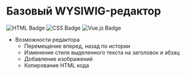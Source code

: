 # Базовый WYSIWIG-редактор

![HTML Badge](https://img.shields.io/badge/HTML-Used-blue?style=flat-square)   ![CSS Badge](https://img.shields.io/badge/CSS-Used-green?style=flat-square) ![Vue.js Badge](https://img.shields.io/badge/Vue.js-Used-brightgreen?style=flat-square)

* Возможности редактора
  + Перемещение вперед, назад по истории 
  + Изменение стиля выделенного текста на заголовок и абзац
  + Добавление изображений 
  + Копирование HTML кода


